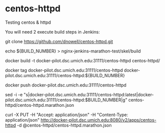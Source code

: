 # centos-httpd
Testing centos & httpd

You will need 2 execute build steps in Jenkins:

git clone https://github.com/dnowell/centos-httpd.git

echo ${BUILD_NUMBER} > nginx-jenkins-marathon-test/skel/build

docker build -t docker-pilot.dsc.umich.edu:31111/centos-httpd centos-httpd/

docker tag docker-pilot.dsc.umich.edu:31111/centos-httpd docker-pilot.dsc.umich.edu:31111/centos-httpd:${BUILD_NUMBER}

docker push docker-pilot.dsc.umich.edu:31111/centos-httpd

sed -i -e "s|docker-pilot.dsc.umich.edu:31111/centos-httpd:latest|docker-pilot.dsc.umich.edu:31111/centos-httpd:$BUILD_NUMBER|g" centos-httpd/centos-httpd.marathon.json

curl -X PUT -H "Accept: application/json" -H "Content-Type: application/json" http://docker-pilot.dsc.umich.edu:8080/v2/apps/centos-httpd -d @centos-httpd/centos-httpd.marathon.json
